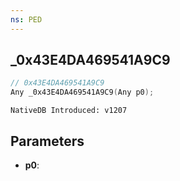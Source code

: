 ```yaml
---
ns: PED
---
```

## _0x43E4DA469541A9C9

```c
// 0x43E4DA469541A9C9
Any _0x43E4DA469541A9C9(Any p0);
```

```
NativeDB Introduced: v1207
```

## Parameters
* **p0**:
